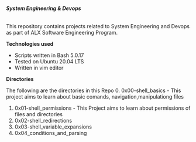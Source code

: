 ###### **System Engineering & Devops**

This repository contains projects related to System Engineering and Devops as part of ALX Software Engineering Program.

**Technologies used**
- Scripts written in Bash 5.0.17
- Tested on Ubuntu 20.04 LTS
- Written in vim editor

**Directories**

The following are the directories in this Repo
0. 0x00-shell_basics - This project aims to learn about basic comands, navigation,manipulationg files
1. 0x01-shell_permissions - This Project aims to learn about permissions of files and directories
2. 0x02-shell_redirections
3. 0x03-shell_variable_expansions
4. 0x04_conditions_and_parsing
